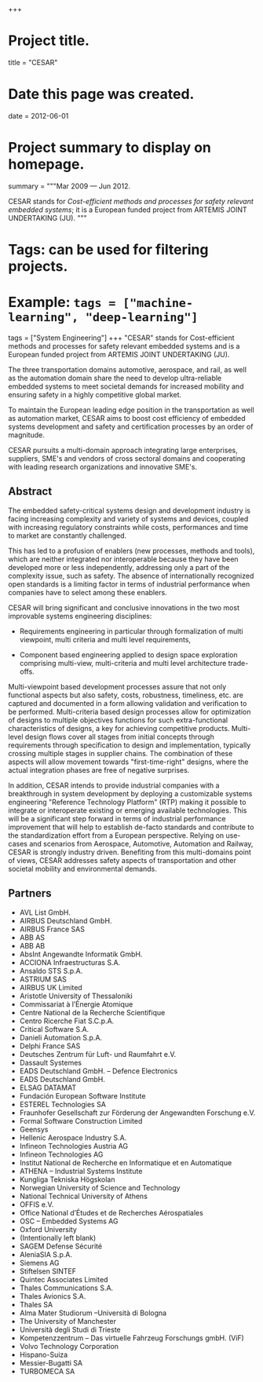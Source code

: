 +++
# Project title.
title = "CESAR"

# Date this page was created.
date = 2012-06-01

# Project summary to display on homepage.
summary = """Mar 2009 &mdash; Jun 2012.

CESAR stands for _Cost-efficient methods and processes for safety relevant
embedded systems_; it is a European funded project from ARTEMIS JOINT
UNDERTAKING (JU). 
"""

# Tags: can be used for filtering projects.
# Example: `tags = ["machine-learning", "deep-learning"]`
tags = ["System Engineering"]
+++
"CESAR" stands for Cost-efficient methods and processes for safety relevant
embedded systems and is a European funded project from ARTEMIS JOINT UNDERTAKING
(JU).

The three transportation domains automotive, aerospace, and rail, as well as the
automation domain share the need to develop ultra-reliable embedded systems to
meet societal demands for increased mobility and ensuring safety in a highly
competitive global market.

To maintain the European leading edge position in the transportation as well as
automation market, CESAR aims to boost cost efficiency of embedded systems
development and safety and certification processes by an order of magnitude.

CESAR pursuits a multi-domain approach integrating large enterprises, suppliers,
SME's and vendors of cross sectoral domains and cooperating with leading
research organizations and innovative SME's.

## Abstract

The embedded safety-critical systems design and development industry is facing
increasing complexity and variety of systems and devices, coupled with
increasing regulatory constraints while costs, performances and time to market
are constantly challenged.

This has led to a profusion of enablers (new processes, methods and tools),
which are neither integrated nor interoperable because they have been developed
more or less independently, addressing only a part of the complexity issue, such
as safety. The absence of internationally recognized open standards is a
limiting factor in terms of industrial performance when companies have to select
among these enablers.

CESAR will bring significant and conclusive innovations in the two most
improvable systems engineering disciplines:

* Requirements engineering in particular through formalization of multi
   viewpoint, multi criteria and multi level requirements,

* Component based engineering applied to design space exploration comprising
   multi-view, multi-criteria and multi level architecture trade-offs.

Multi-viewpoint based development processes assure that not only functional
aspects but also safety, costs, robustness, timeliness, etc. are captured and
documented in a form allowing validation and verification to be performed.
Multi-criteria based design processes allow for optimization of designs to
multiple objectives functions for such extra-functional characteristics of
designs, a key for achieving competitive products. Multi-level design flows
cover all stages from initial concepts through requirements through
specification to design and implementation, typically crossing multiple stages
in supplier chains. The combination of these aspects will allow movement towards
"first-time-right" designs, where the actual integration phases are free of
negative surprises.

In addition, CESAR intends to provide industrial companies with a breakthrough
in system development by deploying a customizable systems engineering "Reference
Technology Platform" (RTP) making it possible to integrate or interoperate
existing or emerging available technologies. This will be a significant step
forward in terms of industrial performance improvement that will help to
establish de-facto standards and contribute to the standardization effort from a
European perspective. Relying on use-cases and scenarios from Aerospace,
Automotive, Automation and Railway, CESAR is strongly industry driven.
Benefiting from this multi-domains point of views, CESAR addresses safety
aspects of transportation and other societal mobility and environmental demands.

## Partners

* AVL List GmbH.
* AIRBUS Deutschland GmbH.
* AIRBUS France SAS
* ABB AS
* ABB AB
* AbsInt Angewandte Informatik GmbH.
* ACCIONA Infraestructuras S.A.
* Ansaldo STS S.p.A.
* ASTRIUM SAS
* AIRBUS UK Limited
* Aristotle University of Thessaloniki
* Commissariat à l’Ènergie Atomique
* Centre National de la Recherche Scientifique
* Centro Ricerche Fiat S.C.p.A.
* Critical Software S.A.
* Danieli Automation S.p.A.
* Delphi France SAS
* Deutsches Zentrum für Luft- und Raumfahrt e.V.
* Dassault Systemes
* EADS Deutschland GmbH. – Defence Electronics
* EADS Deutschland GmbH.
* ELSAG DATAMAT
* Fundación European Software Institute
* ESTEREL Technologies SA
* Fraunhofer Gesellschaft zur Förderung der Angewandten Forschung e.V.
* Formal Software Construction Limited
* Geensys
* Hellenic Aerospace Industry S.A.
* Infineon Technologies Austria AG
* Infineon Technologies AG
* Institut National de Recherche en Informatique et en Automatique
* ATHENA – Industrial Systems Institute
* Kungliga Tekniska Högskolan
* Norwegian University of Science and Technology
* National Technical University of Athens
* OFFIS e.V.
* Office National d’Études et de Recherches Aérospatiales
* OSC – Embedded Systems AG
* Oxford University
* (Intentionally left blank)
* SAGEM Defense Sécurité
* AleniaSIA S.p.A.
* Siemens AG
* Stiftelsen SINTEF
* Quintec Associates Limited
* Thales Communications S.A.
* Thales Avionics S.A.
* Thales SA
* Alma Mater Studiorum –Università di Bologna
* The University of Manchester
* Università degli Studi di Trieste
* Kompetenzzentrum – Das virtuelle Fahrzeug Forschungs gmbH. (ViF)
* Volvo Technology Corporation
* Hispano-Suiza
* Messier-Bugatti SA
* TURBOMECA SA
